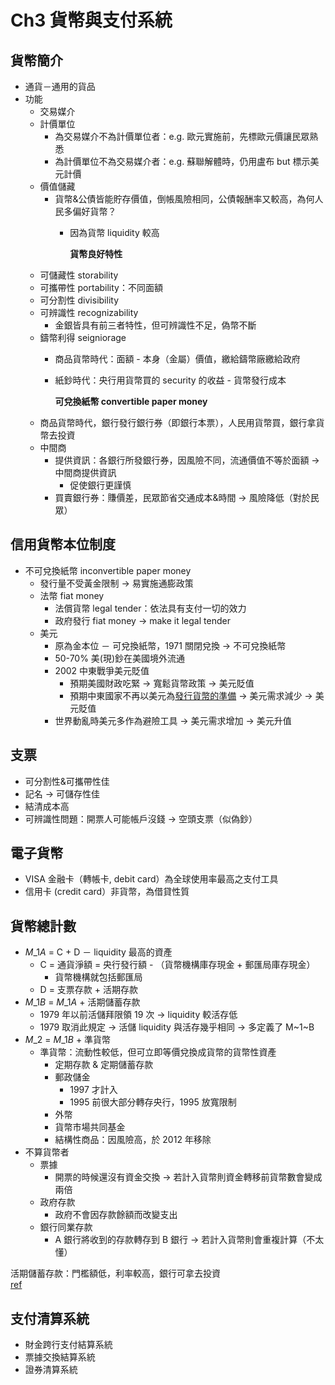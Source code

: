 # Ch3 貨幣與支付系統

## 貨幣簡介

* 通貨－通用的貨品
* 功能
  * 交易媒介
  * 計價單位
    * 為交易媒介不為計價單位者：e.g. 歐元實施前，先標歐元價讓民眾熟悉
    * 為計價單位不為交易媒介者：e.g. 蘇聯解體時，仍用盧布 but 標示美元計價
  * 價值儲藏
    * 貨幣&公債皆能貯存價值，倒帳風險相同，公債報酬率又較高，為何人民多偏好貨幣？
      * 因為貨幣 liquidity 較高

        **貨幣良好特性**
  * 可儲藏性 storability
  * 可攜帶性 portability：不同面額
  * 可分割性 divisibility
  * 可辨識性 recognizability
    * 金銀皆具有前三者特性，但可辨識性不足，偽幣不斷
  * 鑄幣利得 seigniorage
    * 商品貨幣時代：面額 - 本身（金屬）價值，繳給鑄幣廠繳給政府
    * 紙鈔時代：央行用貨幣買的 security 的收益 - 貨幣發行成本

      **可兌換紙幣 convertible paper money**
  * 商品貨幣時代，銀行發行銀行券（即銀行本票），人民用貨幣買，銀行拿貨幣去投資
  * 中間商
    * 提供資訊：各銀行所發銀行券，因風險不同，流通價值不等於面額 → 中間商提供資訊
      * 促使銀行更謹慎
    * 買賣銀行券：賺價差，民眾節省交通成本&時間 → 風險降低（對於民眾）

## 信用貨幣本位制度

* 不可兌換紙幣 inconvertible paper money
  * 發行量不受黃金限制 → 易實施通膨政策
  * 法幣 fiat money
    * 法償貨幣 legal tender：依法具有支付一切的效力
    * 政府發行 fiat money → make it legal tender
  * 美元
    * 原為金本位 － 可兌換紙幣，1971 關閉兌換 → 不可兌換紙幣
    * 50-70% 美\(現\)鈔在美國境外流通
    * 2002 中東戰爭美元貶值
      * 預期美國財政吃緊 → 寬鬆貨幣政策 → 美元貶值
      * 預期中東國家不再以美元為[發行貨幣的準備](https://wiki.mbalib.com/zh-tw/%E8%B4%A7%E5%B8%81%E5%8F%91%E8%A1%8C%E5%87%86%E5%A4%87%E5%88%B6%E5%BA%A6) → 美元需求減少 → 美元貶值
    * 世界動亂時美元多作為避險工具 → 美元需求增加 → 美元升值

## 支票

* 可分割性&可攜帶性佳
* 記名 → 可儲存性佳
* 結清成本高
* 可辨識性問題：開票人可能帳戶沒錢 → 空頭支票（似偽鈔）

## 電子貨幣

* VISA 金融卡（轉帳卡, debit card）為全球使用率最高之支付工具
* 信用卡 \(credit card）非貨幣，為借貸性質

## 貨幣總計數

* $M\_1A$ = C + D － liquidity 最高的資產
  * C = 通貨淨額 = 央行發行額 - （貨幣機構庫存現金 + 郵匯局庫存現金）
    * 貨幣機構就包括郵匯局
  * D = 支票存款 + 活期存款
* $M\_1B$ = $M\_1A$ + 活期儲蓄存款
  * 1979 年以前活儲拜限領 19 次 → liquidity 較活存低
  * 1979 取消此規定 → 活儲 liquidity 與活存幾乎相同 → 多定義了 M~1~B
* $M\_2$ = $M\_1B$ + 準貨幣
  * 準貨幣：流動性較低，但可立即等價兌換成貨幣的貨幣性資產
    * 定期存款 & 定期儲蓄存款
    * 郵政儲金
      * 1997 才計入
      * 1995 前很大部分轉存央行，1995 放寬限制
    * 外幣
    * 貨幣市場共同基金
    * 結構性商品：因風險高，於 2012 年移除
* 不算貨幣者
  * 票據
    * 開票的時候還沒有資金交換 → 若計入貨幣則資金轉移前貨幣數會變成兩倍
  * 政府存款
    * 政府不會因存款餘額而改變支出
  * 銀行同業存款
    * A 銀行將收到的存款轉存到 B 銀行 → 若計入貨幣則會重複計算（不太懂）

活期儲蓄存款：門檻額低，利率較高，銀行可拿去投資  
[ref](https://jackytw0602.pixnet.net/blog/post/207972674)

## 支付清算系統

* 財金跨行支付結算系統
* 票據交換結算系統
* 證券清算系統

